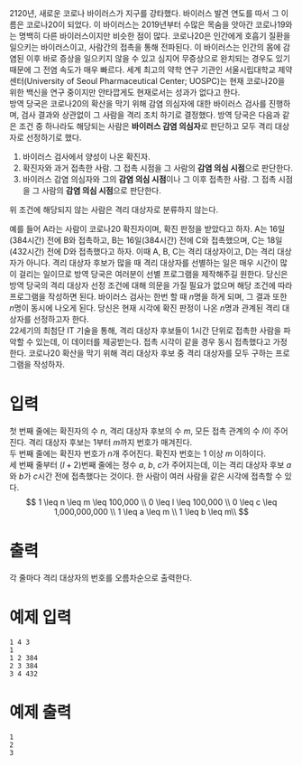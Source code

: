 2120년, 새로운 코로나 바이러스가 지구를 강타했다.
바이러스 발견 연도를 따서 그 이름은 코로나20이 되었다.
이 바이러스는 2019년부터 수많은 목숨을 앗아간 코로나19와는 명백히 다른 바이러스이지만 비슷한 점이 많다.
코로나20은 인간에게 호흡기 질환을 일으키는 바이러스이고, 사람간의 접촉을 통해 전파된다.
이 바이러스는 인간의 몸에 감염된 이후 바로 증상을 일으키지 않을 수 있고 심지어 무증상으로 완치되는 경우도 있기 때문에 그 전염 속도가 매우 빠르다.
세계 최고의 약학 연구 기관인 서울시립대학교 제약센터(University of Seoul Pharmaceutical Center; UOSPC)는 현재 코로나20을 위한 백신을 연구 중이지만 안타깝게도 현재로서는 성과가 없다고 한다.  
방역 당국은 코로나20의 확산을 막기 위해 감염 의심자에 대한 바이러스 검사를 진행하며, 검사 결과와 상관없이 그 사람을 격리 조치 하기로 결정했다.
방역 당국은 다음과 같은 조건 중 하나라도 해당되는 사람은 **바이러스 감염 의심자**로 판단하고 모두 격리 대상자로 선정하기로 했다.  
1. 바이러스 검사에서 양성이 나온 확진자.  
2. 확진자와 과거 접촉한 사람. 그 접촉 시점을 그 사람의 **감염 의심 시점**으로 판단한다.  
3. 바이러스 감염 의심자와 그의 **감염 의심 시점**이나 그 이후 접촉한 사람. 그 접촉 시점을 그 사람의 **감염 의심 시점**으로 판단한다.  

위 조건에 해당되지 않는 사람은 격리 대상자로 분류하지 않는다.

예를 들어 A라는 사람이 코로나20 확진자이며, 확진 판정을 받았다고 하자.
A는 16일(384시간) 전에 B와 접촉하고, B는 16일(384시간) 전에 C와 접촉했으며, C는 18일(432시간) 전에 D와 접촉했다고 하자. 이때 A, B, C는 격리 대상자이고, D는 격리 대상자가 아니다.
격리 대상자 후보가 많을 때 격리 대상자를 선별하는 일은 매우 시간이 많이 걸리는 일이므로 방역 당국은 여러분이 선별 프로그램을 제작해주길 원한다.
당신은 방역 당국의 격리 대상자 선정 조건에 대해 의문을 가질 필요가 없으며 해당 조건에 따라 프로그램을 작성하면 된다.
바이러스 검사는 한번 할 때 $n$명을 하게 되며, 그 결과 또한 $n$명이 동시에 나오게 된다.
당신은 현재 시각에 확진 판정이 나온 $n$명과 관계된 격리 대상자를 선정하고자 한다.  
22세기의 최첨단 IT 기술을 통해, 격리 대상자 후보들이 1시간 단위로 접촉한 사람을 파악할 수 있는데, 이 데이터를 제공받는다.
접촉 시각이 같을 경우 동시 접촉했다고 가정한다.
코로나20 확산을 막기 위해 격리 대상자 후보 중 격리 대상자를 모두 구하는 프로그램을 작성하자.

# 입력
첫 번째 줄에는 확진자의 수 $n$, 격리 대상자 후보의 수 $m$, 모든 접촉 관계의 수 $l$이 주어진다.
격리 대상자 후보는 $1$부터 $m$까지 번호가 매겨진다.  
두 번째 줄에는 확진자 번호가 $n$개 주어진다.
확진자 번호는 $1$ 이상 $m$ 이하이다.  
세 번째 줄부터 $(l+2)$번째 줄에는 정수 $a$, $b$, $c$가 주어지는데, 이는 격리 대상자 후보 $a$와 $b$가 $c$시간 전에 접촉했다는 것이다.
한 사람이 여러 사람을 같은 시각에 접촉할 수 있다.  
$$
1 \leq n \leq m \leq 100,000 \\
0 \leq l \leq 100,000  \\
0 \leq c \leq 1,000,000,000  \\
1 \leq a \leq m  \\
1 \leq b \leq m\\
$$

# 출력
각 줄마다 격리 대상자의 번호를 오름차순으로 출력한다.

# 예제 입력
```
1 4 3  
1  
1 2 384  
2 3 384  
3 4 432
```

# 예제 출력
```
1  
2  
3
```